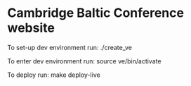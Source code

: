 # Cambridge Baltic Conference website

To set-up dev environment run:
    ./create_ve

To enter dev environment run:
    source ve/bin/activate

To deploy run:
	make deploy-live
